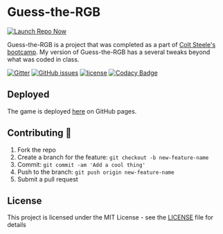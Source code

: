 # Guess-the-RGB

[![Launch Repo Now](https://img.shields.io/badge/gh--pages-Launch%20Now!-ff69b4.svg?maxAge=2592000)](https://lilyheart.github.io/guess-the-rgb/)

Guess-the-RGB is a project that was completed as a part of [Colt Steele's bootcamp](https://www.udemy.com/the-web-developer-bootcamp/).  My version of Guess-the-RGB has a several tweaks beyond what was coded in class.

[![Gitter](https://img.shields.io/gitter/room/Lilyheart/LilyPrograms.js.svg?maxAge=2592000)](https://gitter.im/Lilyheart/LilyPrograms) 
[![GitHub issues](https://img.shields.io/github/issues/Lilyheart/guess-the-rgb.svg?maxAge=2592000)](https://github.com/Lilyheart/guess-the-rgb/issues) 
[![license](https://img.shields.io/github/license/Lilyheart/guess-the-rgb.svg?maxAge=2592000)](https://github.com/Lilyheart/guess-the-rgb/blob/gh-pages/LICENSE)
[![Codacy Badge](https://api.codacy.com/project/badge/Grade/13333a2d82db4f20b01a883e560c94fd)](https://www.codacy.com/app/lilyheart/guess-the-rgb?utm_source=github.com&amp;utm_medium=referral&amp;utm_content=Lilyheart/guess-the-rgb&amp;utm_campaign=Badge_Grade)

## Deployed

The game is deployed [here](https://lilyheart.github.io/guess-the-rgb/) on GitHub pages.

## Contributing :revolving_hearts:

1. Fork the repo
2. Create a branch for the feature: `git checkout -b new-feature-name`
3. Commit: `git commit -am 'Add a cool thing'`
4. Push to the branch: `git push origin new-feature-name`
5. Submit a pull request

## License

This project is licensed under the MIT License - see the [LICENSE](LICENSE) file for details

